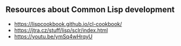 ## Resources about Common Lisp development
* https://lispcookbook.github.io/cl-cookbook/
* https://jtra.cz/stuff/lisp/sclr/index.html
* https://youtu.be/ymSq4wHrqyU
